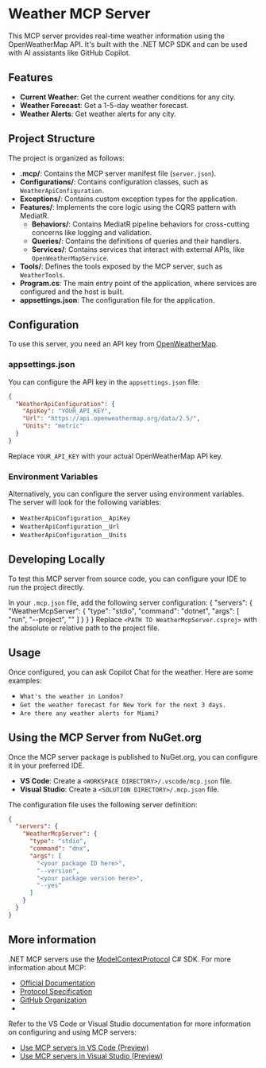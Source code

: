 # Weather MCP Server

This MCP server provides real-time weather information using the OpenWeatherMap API. It's built with the .NET MCP SDK and can be used with AI assistants like GitHub Copilot.

## Features

- **Current Weather**: Get the current weather conditions for any city.
- **Weather Forecast**: Get a 1-5-day weather forecast.
- **Weather Alerts**: Get weather alerts for any city.

## Project Structure

The project is organized as follows:

- **.mcp/**: Contains the MCP server manifest file (`server.json`).
- **Configurations/**: Contains configuration classes, such as `WeatherApiConfiguration`.
- **Exceptions/**: Contains custom exception types for the application.
- **Features/**: Implements the core logic using the CQRS pattern with MediatR.
  - **Behaviors/**: Contains MediatR pipeline behaviors for cross-cutting concerns like logging and validation.
  - **Queries/**: Contains the definitions of queries and their handlers.
  - **Services/**: Contains services that interact with external APIs, like `OpenWeatherMapService`.
- **Tools/**: Defines the tools exposed by the MCP server, such as `WeatherTools`.
- **Program.cs**: The main entry point of the application, where services are configured and the host is built.
- **appsettings.json**: The configuration file for the application.

## Configuration

To use this server, you need an API key from [OpenWeatherMap](https://openweathermap.org/api).

### appsettings.json

You can configure the API key in the `appsettings.json` file:
```json
{
  "WeatherApiConfiguration": {
    "ApiKey": "YOUR_API_KEY",
    "Url": "https://api.openweathermap.org/data/2.5/",
    "Units": "metric"
  }
}
```
Replace `YOUR_API_KEY` with your actual OpenWeatherMap API key.

### Environment Variables

Alternatively, you can configure the server using environment variables. The server will look for the following variables:

- `WeatherApiConfiguration__ApiKey`
- `WeatherApiConfiguration__Url`
- `WeatherApiConfiguration__Units`

## Developing Locally

To test this MCP server from source code, you can configure your IDE to run the project directly.

In your `.mcp.json` file, add the following server configuration:
{
  "servers": {
    "WeatherMcpServer": {
      "type": "stdio",
      "command": "dotnet",
      "args": [
        "run",
        "--project",
        "<PATH TO WeatherMcpServer.csproj>"
      ]
    }
  }
}
Replace `<PATH TO WeatherMcpServer.csproj>` with the absolute or relative path to the project file.

## Usage

Once configured, you can ask Copilot Chat for the weather. Here are some examples:

- `What's the weather in London?`
- `Get the weather forecast for New York for the next 3 days.`
- `Are there any weather alerts for Miami?`

## Using the MCP Server from NuGet.org

Once the MCP server package is published to NuGet.org, you can configure it in your preferred IDE.

- **VS Code**: Create a `<WORKSPACE DIRECTORY>/.vscode/mcp.json` file.
- **Visual Studio**: Create a `<SOLUTION DIRECTORY>/.mcp.json` file.

The configuration file uses the following server definition:
```json
{
  "servers": {
    "WeatherMcpServer": {
      "type": "stdio",
      "command": "dnx",
      "args": [
        "<your package ID here>",
        "--version",
        "<your package version here>",
        "--yes"
      ]
    }
  }
}
```
## More information

.NET MCP servers use the [ModelContextProtocol](https://www.nuget.org/packages/ModelContextProtocol) C# SDK. For more information about MCP:

- [Official Documentation](https://modelcontextprotocol.io/)
- [Protocol Specification](https://spec.modelcontextprotocol.io/)
- [GitHub Organization](https://github.com/modelcontextprotocol)
- 
Refer to the VS Code or Visual Studio documentation for more information on configuring and using MCP servers:

- [Use MCP servers in VS Code (Preview)](https://code.visualstudio.com/docs/copilot/chat/mcp-servers)
- [Use MCP servers in Visual Studio (Preview)](https://learn.microsoft.com/visualstudio/ide/mcp-servers)